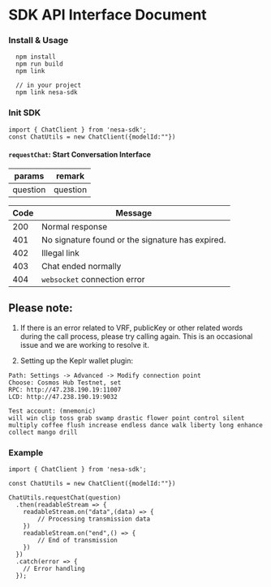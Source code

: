 # SDK API Interface Document

### Install & Usage

```
  npm install
  npm run build
  npm link
```

```
  // in your project
  npm link nesa-sdk
```

### Init SDK

 ```
 import { ChatClient } from 'nesa-sdk';
 const ChatUtils = new ChatClient({modelId:""})
 ```

#### `requestChat`: Start Conversation Interface

| params | remark                                          |
| ---- | ------------------------------------------------ |
| question  | question                                  |


| Code | Message                                          |
| ---- | ------------------------------------------------ |
| 200  | Normal response                                  |
| 401  | No signature found or the signature has expired. |
| 402  | Illegal link                                     |
| 403  | Chat ended normally                              |
| 404  | `websocket` connection error                     |

## Please note:

1. If there is an error related to VRF, publicKey or other related words during the call process, please try calling again. This is an occasional issue and we are working to resolve it.

2. Setting up the Keplr wallet plugin:
```
Path: Settings -> Advanced -> Modify connection point
Choose: Cosmos Hub Testnet, set 
RPC: http://47.238.190.19:11007
LCD: http://47.238.190.19:9032

Test account: (mnemonic) 
will win clip toss grab swamp drastic flower point control silent multiply coffee flush increase endless dance walk liberty long enhance collect mango drill
```
### Example

```
import { ChatClient } from 'nesa-sdk';

const ChatUtils = new ChatClient({modelId:""})

ChatUtils.requestChat(question)
  .then(readableStream => {
    readableStream.on("data",(data) => {
        // Processing transmission data
    })
    readableStream.on("end",() => {
        // End of transmission
    })
  })
  .catch(error => {
    // Error handling
  });

```
